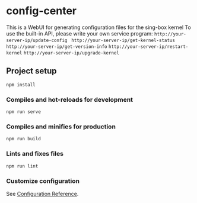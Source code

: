 # config-center
This is a WebUI for generating configuration files for the sing-box kernel
To use the built-in API, please write your own service program:
`http://your-server-ip/update-config `
`http://your-server-ip/get-kernel-status`
`http://your-server-ip/get-version-info`
`http://your-server-ip/restart-kernel`
`http://your-server-ip/upgrade-kernel`

## Project setup
```
npm install
```

### Compiles and hot-reloads for development
```
npm run serve
```

### Compiles and minifies for production
```
npm run build
```

### Lints and fixes files
```
npm run lint
```

### Customize configuration
See [Configuration Reference](https://cli.vuejs.org/config/).
